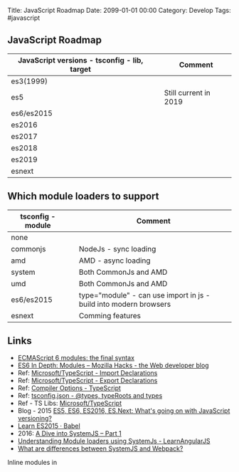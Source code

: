 Title:  JavaScript Roadmap
Date: 2099-01-01 00:00
Category: Develop
Tags: #javascript

## JavaScript Roadmap

|JavaScript versions - tsconfig - lib, target||Comment|
|---|---|---|
|es3(1999)|||
|es5||Still current in 2019|
|es6/es2015|||
|es2016|||
|es2017|||
|es2018|||
|es2019|||
|esnext|||

## Which module loaders to support

|tsconfig - module||Comment|
|---|---|---|
|none|||
|commonjs||NodeJs - sync loading|
|amd||AMD - async loading|
|system||Both CommonJs and AMD|
|umd||Both CommonJs and AMD|
|es6/es2015||type="module" - can use import in js - build into modern browsers|
|esnext||Comming features|

## Links

* [ECMAScript 6 modules: the final syntax](http://2ality.com/2014/09/es6-modules-final.html)
* [ES6 In Depth: Modules – Mozilla Hacks - the Web developer blog](https://hacks.mozilla.org/2015/08/es6-in-depth-modules/)
* Ref: [Microsoft/TypeScript - Import Declarations](https://github.com/Microsoft/TypeScript/blob/master/doc/spec.md#1132-import-declarations)
* Ref: [Microsoft/TypeScript - Export Declarations](https://github.com/Microsoft/TypeScript/blob/master/doc/spec.md#11342-export-default-declarations)
* Ref: [Compiler Options - TypeScript](https://www.typescriptlang.org/docs/handbook/compiler-options.html)
* Ref: [tsconfig.json - @types, typeRoots and types](https://www.typescriptlang.org/docs/handbook/tsconfig-json.html#types-typeroots-and-types)
* Ref - TS Libs: [Microsoft/TypeScript](https://github.com/Microsoft/TypeScript/tree/master/lib)
* Blog - 2015 [ES5, ES6, ES2016, ES.Next: What's going on with JavaScript versioning?](https://benmccormick.org/2015/09/14/es5-es6-es2016-es-next-whats-going-on-with-javascript-versioning)
* [Learn ES2015 · Babel](https://babeljs.io/docs/en/learn)
* 2016: [A Dive into SystemJS &#8211; Part 1](https://superdevelopment.com/2016/03/16/a-dive-into-systemjs-part-1/)
* [Understanding Module loaders using SystemJs - LearnAngularJS](http://www.learnangularjs.net/understanding-module-loaders-using-systemjs.php)
* [What are differences between SystemJS and Webpack?](https://stackoverflow.com/questions/38263406/what-are-differences-between-systemjs-and-webpack)

Inline modules in <script>

* [ECMAScript modules in browsers](https://jakearchibald.com/2017/es-modules-in-browsers/)
* [The Script element](https://developer.mozilla.org/en-US/docs/Web/HTML/Element/script)
* [Inlining ECMAScript Modules in HTML](https://stackoverflow.com/questions/43817297/inlining-ecmascript-modules-in-html)

## Books

* 2017-02: [Mastering TypeScript - Second Edition | PACKT Books](https://www.packtpub.com/application-development/mastering-typescript-second-edition)
* 2015-08: [Learning ECMAScript 6 | PACKT Books](https://www.packtpub.com/web-development/learning-ecmascript-6)
* 2014-07 - Seen from .NET: [Syncfusion Free Ebooks | TypeScript Succinctly](https://www.syncfusion.com/ebooks/typescript)

The End